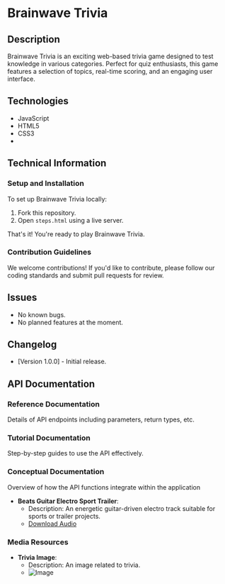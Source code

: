 # Brainwave Trivia

## Description
Brainwave Trivia is an exciting web-based trivia game designed to test knowledge in various categories. Perfect for quiz enthusiasts, this game features a selection of topics, real-time scoring, and an engaging user interface.

## Technologies
- JavaScript
- HTML5
- CSS3
- 
## Technical Information
### Setup and Installation
To set up Brainwave Trivia locally:

1. Fork this repository.
2. Open `steps.html` using a live server.

That's it! You're ready to play Brainwave Trivia.

### Contribution Guidelines
We welcome contributions! If you'd like to contribute, please follow our coding standards and submit pull requests for review.

## Issues
- No known bugs.
- No planned features at the moment.

## Changelog
- [Version 1.0.0] - Initial release.

## API Documentation
### Reference Documentation
Details of API endpoints including parameters, return types, etc.

### Tutorial Documentation
Step-by-step guides to use the API effectively.

### Conceptual Documentation
Overview of how the API functions integrate within the application

- **Beats Guitar Electro Sport Trailer**:
  - Description: An energetic guitar-driven electro track suitable for sports or trailer projects.
  - [Download Audio](assests/audio/beats-guitar-electro-sport-trailer.mp3)
### Media Resources

- **Trivia Image**:
  - Description: An image related to trivia.
  - ![Image](assets/trivia-image.png)
